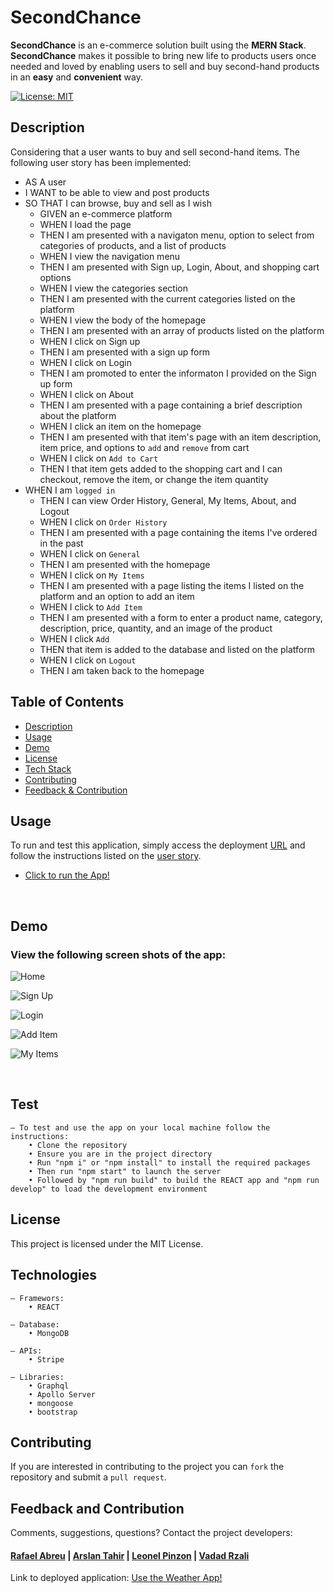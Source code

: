# SecondChance
**SecondChance** is an e-commerce solution built using the **MERN Stack**. **SecondChance** makes it possible to bring new life to products users once needed and loved by enabling users to sell and buy second-hand products in an **easy** and **convenient** way.

[![License: MIT](https://img.shields.io/badge/License-MIT-blue.svg)](https://opensource.org/licenses/MIT)
## Description
Considering that a user wants to buy and sell second-hand items. The following user story has been implemented:
 - AS A user
 - I WANT to be able to view and post products
 - SO THAT I can browse, buy and sell as I wish
    - GIVEN an e-commerce platform
    - WHEN I load the page
    - THEN I am presented with a navigaton menu, option to select from categories of products, and a list of products
    - WHEN I view the navigation menu
    - THEN I am presented with Sign up, Login, About, and shopping cart options
    - WHEN I view the categories section
    - THEN I am presented with the current categories listed on the platform
    - WHEN I view the body of the homepage
    - THEN I am presented with an array of products listed on the platform
    - WHEN I click on Sign up
    - THEN I am presented with a sign up form
    - WHEN I click on Login
    - THEN I am promoted to enter the informaton I provided on the Sign up form
    - WHEN I click on About
    - THEN I am presented with a page containing a brief description about the platform
    - WHEN I click an item on the homepage
    - THEN I am presented with that item's page with an item description, item price, and options to `add` and `remove` from cart
    - WHEN I click on `Add to Cart`
    - THEN I that item gets added to the shopping cart and I can checkout, remove the item, or change the item quantity
- WHEN I am `logged in`
    - THEN I can view Order History, General, My Items, About, and Logout
    - WHEN I click on `Order History`
    - THEN I am presented with a page containing the items I've ordered in the past
    - WHEN I click on `General`
    - THEN I am presented with the homepage
    - WHEN I click on `My Items`
    - THEN I am presented with a page listing the items I listed on the platform and an option to add an item
    - WHEN I click to `Add Item`
    - THEN I am presented with a form to enter a product name, category, description, price, quantity, and an image of the product
    - WHEN I click `Add`
    - THEN that item is added to the database and listed on the platform
    - WHEN I click on `Logout`
    - THEN I am taken back to the homepage


## Table of Contents
- [Description](#description)
- [Usage](#usage)
- [Demo](#demo)
- [License](#license)
- [Tech Stack](#technologies)
- [Contributing](#contributing)
- [Feedback & Contribution](#feedback-and-contribution)

## Usage
To run and test this application, simply access the deployment [URL](https://second-chance-e-commerce.herokuapp.com/) and follow the instructions listed on the [user story](#description).

 - [Click to run the App!](https://second-chance-e-commerce.herokuapp.com/)


<br />

## Demo
### View the following screen shots of the app:
<!-- ADD SCREENSHOTS WHEN FRONT-END IS FINISHED -->
![Home](./assets/images/home.png)
<br />

![Sign Up](./assets/images/signup.png)
<br />

![Login](./assets/images/login.png)
<br />

![Add Item](./assets/images/addItem.png)
<br />

![My Items](./assets/images/myItems.png)

<br />

## Test
    – To test and use the app on your local machine follow the instructions:
        • Clone the repository
        • Ensure you are in the project directory
        • Run "npm i" or "npm install" to install the required packages
        • Then run "npm start" to launch the server
        • Followed by "npm run build" to build the REACT app and "npm run develop" to load the development environment

## License
This project is licensed under the MIT License.

## Technologies

    – Framewors:
        • REACT

    – Database:
        • MongoDB

    – APIs:
        • Stripe

    – Libraries:
        • Graphql
        • Apollo Server
        • mongoose
        • bootstrap
## Contributing
If you are interested in contributing to the project you can `fork` the repository and submit a `pull request`.

## Feedback and Contribution
Comments, suggestions, questions? Contact the project developers:
#### [Rafael Abreu](https://github.com/rfabreu) | [Arslan Tahir](https://github.com/tahir-arslan) | [Leonel Pinzon](https://github.com/Leman102) | [Vadad Rzali](https://github.com/vrzali)

Link to deployed application: [Use the Weather App!](https://second-chance-e-commerce.herokuapp.com/)